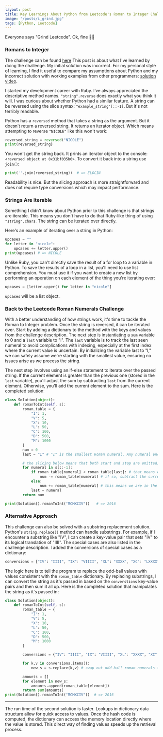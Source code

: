 ```yaml
---
layout: post
title: Key Learnings About Python from Leetcode's Roman to Integer Challenge
image: "/posts/i_grind.jpg"
tags: [Python, Leetcode]
---
```


Everyone says "Grind Leetcode". Ok, fine 👩‍🎓

### Romans to Integer

The challenge can be found [here](https://leetcode.com/problems/roman-to-integer/description/)
This post is about what I've learned by doing the challenge. My initial solution was incorrect. For my personal style of learning, I find it useful to compare my assumptions about Python and my incorrect solution with working examples from other programmers: [solution video](https://www.youtube.com/watch?v=_5MYW7n1U-I).

I started my development career with Ruby. I’ve always appreciated the descriptive method names. `"string".reverse` does exactly what you think it will. I was curious about whether Python had a similar feature. A string can be reversed using the slice syntax: `"example_string"[::-1]`. But it's not terribly readable.

Python has a `reversed` method that takes a string as the argument. But it doesn't return a reversed string. It returns an iterator object. Which means attempting to reverse `"NICOLE"` like this won't work:

```python
reversed_string = reversed("NICOLE")
print(reversed_string)
```

You won't get the string back. It prints an iterator object to the console: `<reversed object at 0x31bf035b0>`. To convert it back into a string use `join()`:

```python
print(''.join(reversed_string))  # => ELOCIN
```

Readability is nice. But the slicing approach is more straightforward and does not require type conversions which may impact performance.

### Strings Are Iterable

Something I didn't know about Python prior to this challenge is that strings are iterable. This means you don't have to do that Ruby-like thing of using `"string".chars`. The string can be iterated over directly.

Here's an example of iterating over a string in Python:

```python
upcases = ""
for letter in "nicole":
    upcases += letter.upper()
print(upcases) # => NICOLE
```

Unlike Ruby, you can't directly save the result of a for loop to a variable in Python. To save the results of a loop in a list, you'll need to use list comprehension. You must use it if you want to create a new list by performing an operation on each element of the thing you're iterating over:

```python
upcases = [letter.upper() for letter in "nicole"]
```

`upcases` will be a list object.

### Back to the Leetcode Roman Numerals Challenge

With a better understanding of how strings work, it's time to tackle the Roman to Integer problem. Once the string is reversed, it can be iterated over. Start by adding a dictionary to the method with the keys and values from the challenge description. The next step is instantiating a `sum` variable to 0 and a `last` variable to "I". The `last` variable is to track the last seen numeral to avoid complications with indexing, especially at the first index where the current value is uncertain. By initializing the variable last to "I," we can safely assume we're starting with the smallest value, ensuring no issues arise as we process the string.

The next step involves using an if-else statement to iterate over the passed string. If the current element is greater than the previous one (stored in the `last` variable), you'll adjust the sum by subtracting `last` from the current element. Otherwise, you'll add the current element to the sum. Here is the completed solution:

```python
class Solution(object):
    def romanToInt(self, s):
        roman_table = {
            "I": 1,
            "V": 5,
            "X": 10,
            "L": 50,
            "C": 100,
            "D": 500,
            "M": 1000
        }
        num = 0
        last = "I" # "I" is the smallest Roman numeral. Any numeral encountered later will either be equal to or larger than "I."

        # the slicing below means that both start and stop are omitted, so Python defaults to the entire string
        for numeral in s[::-1]:
            if roman_table[numeral] < roman_table[last]: # that means one of the special cases is happening -- like IV.
                num -= roman_table[numeral] # if so, subtract the current element from the num value which is instantiated as 0
            else:
                num += roman_table[numeral] # this means we are in the normal case where the current numeral should be added to num
            last = numeral
        return num

print(Solution().romanToInt("MCMXCIV"))   # => 2016
```

### Alternative Approach

This challenge can also be solved with a substring replacement solution. Python's `string.replace()` method can handle substrings. For example, if I encounter a substring like "IV", I can create a key-value pair that sets "IV" to its logical translation of "IIII". The special cases are also listed in the challenge description. I added the conversions of special cases as a dictionary:

```python
conversions = {"IV": "IIII", "IX": "VIIII", "XL": "XXXX", "XC": "LXXXX", "CD": "CCCC", "CM": "DCCCC"}
```

The logic here is to tell the program to replace the odd-ball values with values consistent with the `roman_table` dictionary. By replacing substrings, I can convert the string as it's passed in based on the `converstions` key-value pairs and then sum it all up. Here is the completed solution that manipulates the string as it's passed in:

```python
class Solution(object):
    def romanToInt(self, s):
        roman_table = {
            "I": 1,
            "V": 5,
            "X": 10,
            "L": 50,
            "C": 100,
            "D": 500,
            "M": 1000
        }

        conversions = {"IV": "IIII", "IX": "VIIII", "XL": "XXXX", "XC": "LXXXX", "CD": "CCCC", "CM": "DCCCC"}

        for k,v in conversions.items():
            new_s = s.replace(k,v) # swap out odd ball roman numerals to be consistent with roman_table

        amounts = []
        for element in new_s:
            amounts.append(roman_table[element])
        return sum(amounts)
print(Solution().romanToInt("MCMXCIV"))  # => 2016
```

---

The run time of the second solution is faster. Lookups in dictionary data structure allow for quick access to values. Once the hash code is computed, the dictionary can access the memory location directly where the value is stored. This direct way of finding values speeds up the retrieval process.
